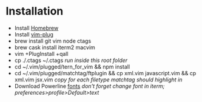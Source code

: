 # Installation
- Install [Homebrew](https://github.com/Homebrew/brew)
- Install [vim-plug](https://github.com/junegunn/vim-plug)
- brew install git vim node ctags
- brew cask install iterm2 macvim
- vim +PlugInstall +qall
- cp ./.ctags ~/.ctags *run inside this root folder*
- cd ~/.vim/plugged/tern_for_vim && npm install
- cd ~/.vim/plugged/matchtag/ftplugin && cp xml.vim javascript.vim && cp xml.vim jsx.vim *copy for each filetype matchtag should highlight in*
- Download Powerline [fonts](https://github.com/powerline/fonts) *don't forget change font in iterm; preferences>profile>Default>text*
